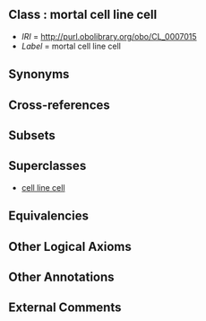
## Class : mortal cell line cell

 * *IRI* = http://purl.obolibrary.org/obo/CL_0007015
 * *Label* = mortal cell line cell

## Synonyms


## Cross-references


## Subsets


## Superclasses

 * [cell line cell](../../CL/14/CL_0007014.md)

## Equivalencies


## Other Logical Axioms


## Other Annotations


## External Comments

